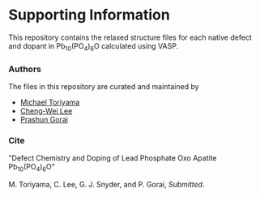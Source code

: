 # Supporting Information

This repository contains the relaxed structure files for each native defect and dopant in Pb<sub>10</sub>(PO<sub>4</sub>)<sub>6</sub>O calculated using VASP.


### Authors

The files in this repository are curated and maintained by

* [Michael Toriyama](mailto:MichaelToriyama2024[at]u[dot]northwestern[dot]edu)
* [Cheng-Wei Lee](mailto:clee2[at]mines[dot]edu)
* [Prashun Gorai](mailto:pgorai[at]mines[dot]edu)


### Cite

"Defect Chemistry and Doping of Lead Phosphate Oxo Apatite Pb<sub>10</sub>(PO<sub>4</sub>)<sub>6</sub>O"

M. Toriyama, C. Lee, G. J. Snyder, and P. Gorai, *Submitted*.

